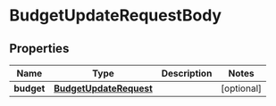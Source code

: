

# BudgetUpdateRequestBody


## Properties

| Name | Type | Description | Notes |
|------------ | ------------- | ------------- | -------------|
|**budget** | [**BudgetUpdateRequest**](BudgetUpdateRequest.md) |  |  [optional] |



